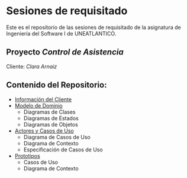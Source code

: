 # Sesiones de requisitado
Este es el repositorio de las sesiones de requisitado de la asignatura de Ingeniería del Software I de UNEATLANTICO.

## Proyecto **_Control de Asistencia_**

Cliente: _Clara Arnaiz_

## Contenido del Repositorio:
- [Información del Cliente](/informaciónDelCliente/)
- [Modelo de Dominio](/documentos/modeloDelDominio/)
  - Diagramas de Clases
  - Diagramas de Estados
  - Diagramas de Objetos
- [Actores y Casos de Uso](/documentos/casosDeUso/README.md)
  - Diagrama de Casos de Uso
  - Diagrama de Contexto
  - Especificación de Casos de Uso
- [Prototipos](/documentos/prototipos)
  - Casos de Uso
  - Diagrama de Contexto
